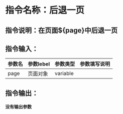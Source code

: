 # 指令名称：后退一页
## 指令说明：在页面$\{page\}中后退一页
## 指令输入：

 | 参数名 | 参数lebel | 参数类型 | 参数填写说明 | 
 | ------------- | ------------- | ------------- | ------------- |
 | page | 页面对象 | variable |  |


## 指令输出：

#### 没有输出参数
	